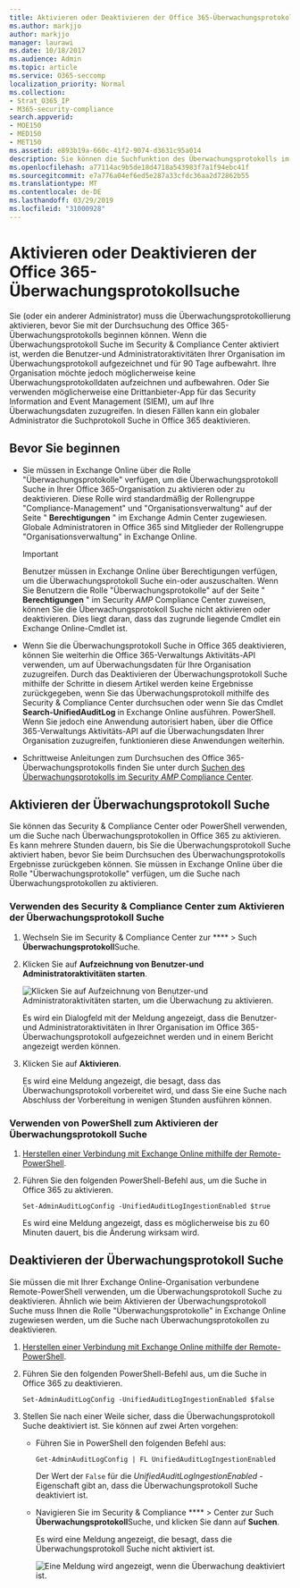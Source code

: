 ```yaml
---
title: Aktivieren oder Deaktivieren der Office 365-Überwachungsprotokollsuche
ms.author: markjjo
author: markjjo
manager: laurawi
ms.date: 10/18/2017
ms.audience: Admin
ms.topic: article
ms.service: O365-seccomp
localization_priority: Normal
ms.collection:
- Strat_O365_IP
- M365-security-compliance
search.appverid:
- MOE150
- MED150
- MET150
ms.assetid: e893b19a-660c-41f2-9074-d3631c95a014
description: Sie können die Suchfunktion des Überwachungsprotokolls im Security & Compliance Center aktivieren. Wenn Sie es ändern, können Sie jederzeit deaktivieren. Wenn die Überwachungsprotokoll Suche deaktiviert ist, können Administratoren das Office 365-Überwachungsprotokoll nicht nach Benutzer-und Administratoraktivitäten in Ihrer Organisation durchsuchen.
ms.openlocfilehash: a77114ac9b5de18d4718a543983f7a1f94ebc41f
ms.sourcegitcommit: e7a776a04ef6ed5e287a33cfdc36aa2d72862b55
ms.translationtype: MT
ms.contentlocale: de-DE
ms.lasthandoff: 03/29/2019
ms.locfileid: "31000928"
---
```

# <a name="turn-office-365-audit-log-search-on-or-off"></a>Aktivieren oder Deaktivieren der Office 365-Überwachungsprotokollsuche

Sie (oder ein anderer Administrator) muss die Überwachungsprotokollierung aktivieren, bevor Sie mit der Durchsuchung des Office 365-Überwachungsprotokolls beginnen können. Wenn die Überwachungsprotokoll Suche im Security & Compliance Center aktiviert ist, werden die Benutzer-und Administratoraktivitäten Ihrer Organisation im Überwachungsprotokoll aufgezeichnet und für 90 Tage aufbewahrt. Ihre Organisation möchte jedoch möglicherweise keine Überwachungsprotokolldaten aufzeichnen und aufbewahren. Oder Sie verwenden möglicherweise eine Drittanbieter-App für das Security Information and Event Management (SIEM), um auf Ihre Überwachungsdaten zuzugreifen. In diesen Fällen kann ein globaler Administrator die Suchprotokoll Suche in Office 365 deaktivieren.
  
## <a name="before-you-begin"></a>Bevor Sie beginnen

- Sie müssen in Exchange Online über die Rolle "Überwachungsprotokolle" verfügen, um die Überwachungsprotokoll Suche in Ihrer Office 365-Organisation zu aktivieren oder zu deaktivieren. Diese Rolle wird standardmäßig der Rollengruppe "Compliance-Management" und "Organisationsverwaltung" auf der Seite " **Berechtigungen** " im Exchange Admin Center zugewiesen. Globale Administratoren in Office 365 sind Mitglieder der Rollengruppe "Organisationsverwaltung" in Exchange Online. 
    
    > [!IMPORTANT]
    > Benutzer müssen in Exchange Online über Berechtigungen verfügen, um die Überwachungsprotokoll Suche ein-oder auszuschalten. Wenn Sie Benutzern die Rolle "Überwachungsprotokolle" auf der Seite " **Berechtigungen** " im Security _AMP_ Compliance Center zuweisen, können Sie die Überwachungsprotokoll Suche nicht aktivieren oder deaktivieren. Dies liegt daran, dass das zugrunde liegende Cmdlet ein Exchange Online-Cmdlet ist. 
  
- Wenn Sie die Überwachungsprotokoll Suche in Office 365 deaktivieren, können Sie weiterhin die Office 365-Verwaltungs Aktivitäts-API verwenden, um auf Überwachungsdaten für Ihre Organisation zuzugreifen. Durch das Deaktivieren der Überwachungsprotokoll Suche mithilfe der Schritte in diesem Artikel werden keine Ergebnisse zurückgegeben, wenn Sie das Überwachungsprotokoll mithilfe des Security & Compliance Center durchsuchen oder wenn Sie das Cmdlet **Search-UnifiedAuditLog** in Exchange Online ausführen. PowerShell. Wenn Sie jedoch eine Anwendung autorisiert haben, über die Office 365-Verwaltungs Aktivitäts-API auf die Überwachungsdaten Ihrer Organisation zuzugreifen, funktionieren diese Anwendungen weiterhin. 
    
- Schrittweise Anleitungen zum Durchsuchen des Office 365-Überwachungsprotokolls finden Sie unter durch [Suchen des Überwachungsprotokolls im Security _AMP_ Compliance Center](search-the-audit-log-in-security-and-compliance.md).
    
## <a name="turn-on-audit-log-search"></a>Aktivieren der Überwachungsprotokoll Suche

Sie können das Security & Compliance Center oder PowerShell verwenden, um die Suche nach Überwachungsprotokollen in Office 365 zu aktivieren. Es kann mehrere Stunden dauern, bis Sie die Überwachungsprotokoll Suche aktiviert haben, bevor Sie beim Durchsuchen des Überwachungsprotokolls Ergebnisse zurückgeben können. Sie müssen in Exchange Online über die Rolle "Überwachungsprotokolle" verfügen, um die Suche nach Überwachungsprotokollen zu aktivieren.
  
### <a name="use-the-security--compliance-center-to-turn-on-audit-log-search"></a>Verwenden des Security & Compliance Center zum Aktivieren der Überwachungsprotokoll Suche

1. Wechseln Sie im Security & Compliance Center zur **** \> Such **Überwachungsprotokoll**Suche.
    
2. Klicken Sie auf **Aufzeichnung von Benutzer-und Administratoraktivitäten starten**.
    
    ![Klicken Sie auf Aufzeichnung von Benutzer-und Administratoraktivitäten starten, um die Überwachung zu aktivieren.](media/39a9d35f-88d0-4bbe-a962-0be2f838e2bf.png)
  
    Es wird ein Dialogfeld mit der Meldung angezeigt, dass die Benutzer-und Administratoraktivitäten in Ihrer Organisation im Office 365-Überwachungsprotokoll aufgezeichnet werden und in einem Bericht angezeigt werden können. 
    
3. Klicken Sie auf **Aktivieren**.
    
    Es wird eine Meldung angezeigt, die besagt, dass das Überwachungsprotokoll vorbereitet wird, und dass Sie eine Suche nach Abschluss der Vorbereitung in wenigen Stunden ausführen können.
    
### <a name="use-powershell-to-turn-on-audit-log-search"></a>Verwenden von PowerShell zum Aktivieren der Überwachungsprotokoll Suche

1. [Herstellen einer Verbindung mit Exchange Online mithilfe der Remote-PowerShell](https://go.microsoft.com/fwlink/p/?LinkID=396554).
    
2. Führen Sie den folgenden PowerShell-Befehl aus, um die Suche in Office 365 zu aktivieren.
    
    ```
    Set-AdminAuditLogConfig -UnifiedAuditLogIngestionEnabled $true
    ```

    Es wird eine Meldung angezeigt, dass es möglicherweise bis zu 60 Minuten dauert, bis die Änderung wirksam wird.
  
## <a name="turn-off-audit-log-search"></a>Deaktivieren der Überwachungsprotokoll Suche

Sie müssen die mit Ihrer Exchange Online-Organisation verbundene Remote-PowerShell verwenden, um die Überwachungsprotokoll Suche zu deaktivieren. Ähnlich wie beim Aktivieren der Überwachungsprotokoll Suche muss Ihnen die Rolle "Überwachungsprotokolle" in Exchange Online zugewiesen werden, um die Suche nach Überwachungsprotokollen zu deaktivieren.
  
1. [Herstellen einer Verbindung mit Exchange Online mithilfe der Remote-PowerShell](https://go.microsoft.com/fwlink/p/?LinkID=396554).
    
2. Führen Sie den folgenden PowerShell-Befehl aus, um die Suche in Office 365 zu deaktivieren.
    
    ```
    Set-AdminAuditLogConfig -UnifiedAuditLogIngestionEnabled $false
    ```

3. Stellen Sie nach einer Weile sicher, dass die Überwachungsprotokoll Suche deaktiviert ist. Sie können auf zwei Arten vorgehen:
    
    - Führen Sie in PowerShell den folgenden Befehl aus:

        ```
        Get-AdminAuditLogConfig | FL UnifiedAuditLogIngestionEnabled
        ```

        Der Wert der `False` für die _UnifiedAuditLogIngestionEnabled_ -Eigenschaft gibt an, dass die Überwachungsprotokoll Suche deaktiviert ist. 
    
    - Navigieren Sie im Security & Compliance **** \> Center zur Such **Überwachungsprotokoll**Suche, und klicken Sie dann auf **Suchen**.
    
      Es wird eine Meldung angezeigt, die besagt, dass die Überwachungsprotokoll Suche nicht aktiviert ist. 
    
      ![Eine Meldung wird angezeigt, wenn die Überwachung deaktiviert ist.](media/dca53da6-1cbe-4fa3-9860-f0d674de9538.png)
